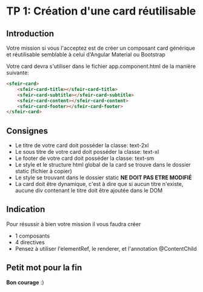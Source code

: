 # TP 1: Création d'une card réutilisable

## Introduction

Votre mission si vous l'acceptez est de créer un composant card générique et réutilisable
semblable à celui d'Angular Material ou Bootstrap

Votre card devra s'utiliser dans le fichier app.component.html de la manière suivante:

```html
<sfeir-card>
    <sfeir-card-title></sfeir-card-title>
    <sfeir-card-subtitle></sfeir-card-subtitle>
    <sfeir-card-content></sfeir-card-content>
    <sfeir-card-footer></sfeir-card-footer>
</sfeir-card>
```

## Consignes

-   Le titre de votre card doit posséder la classe: text-2xl
-   Le sous titre de votre card doit posséder la classe: text-xl
-   Le footer de votre card doit posséder la classe: text-sm
-   Le style et le structure html global de la card se trouve dans le dossier static (fichier à copier)
-   Le style se trouvant dans le dossier static **NE DOIT PAS ETRE MODIFIÉ**
-   La card doit être dynamique, c'est à dire que si aucun titre n'existe, aucune div contenant le titre doit être ajoutée dans le DOM

## Indication

Pour résussir à bien votre mission il vous faudra créer

-   1 composants
-   4 directives
-   Pensez à utiliser l'elementRef, le renderer, et l'annotation @ContentChild

## Petit mot pour la fin

**Bon courage** :)
